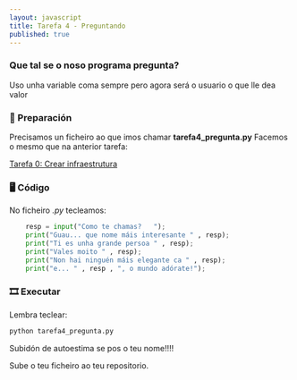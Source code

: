 ```yaml
---
layout: javascript
title: Tarefa 4 - Preguntando
published: true
---
```

### Que tal se o noso programa pregunta?

Uso unha variable coma sempre pero agora será o usuario o que lle dea valor

### 🧺 Preparación

Precisamos un ficheiro ao que imos chamar **tarefa4_pregunta.py** Facemos o mesmo que na anterior tarefa:

[ Tarefa 0: Crear infraestrutura](../t0)

### 🖥 Código

No ficheiro *.py* tecleamos:

```python
    resp = input("Como te chamas?   ");
    print("Guau... que nome máis interesante " , resp);
    print("Ti es unha grande persoa " , resp);
    print("Vales moito " , resp);
    print("Non hai ninguén máis elegante ca " , resp);
    print("e... " , resp , ", o mundo adórate!");
```

### 🎞 Executar

Lembra teclear:
```bash
python tarefa4_pregunta.py
```

Subidón de autoestima se pos o teu nome!!!!

Sube o teu ficheiro ao teu repositorio.

